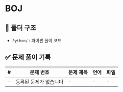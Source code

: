 # BOJ

## 📂 폴더 구조
- `Python/` : 파이썬 풀이 코드

## ✅ 문제 풀이 기록
| # | 문제 번호 | 문제 제목 | 언어 | 파일 |
|---|----------|----------|------|------|
| - | 등록된 문제가 없습니다 | - | - | - |


